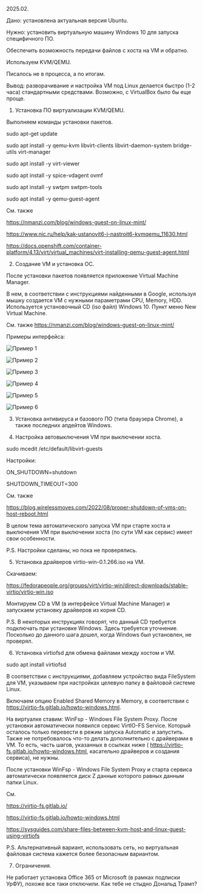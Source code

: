 2025.02.

Дано: установлена актуальная версия Ubuntu.

Нужно: установить виртуальную машину Windows 10 для запуска специфичного ПО.

Обеспечить возможность передачи файлов с хоста на VM и обратно.

Используем KVM/QEMU.

Писалось не в процесса, а по итогам.

Вывод: разворачивание и настройка VM под Linux делается быстро (1-2 часа) стандартными средствами. Возможно, с VirtualBox было бы еще проще.

1) Установка ПО виртуализации KVM/QEMU.

Выполняем команды установки пакетов.

sudo apt-get update

sudo apt install -y qemu-kvm libvirt-clients libvirt-daemon-system bridge-
utils virt-manager

sudo apt install -y virt-viewer

sudo apt install -y spice-vdagent ovmf

sudo apt install -y swtpm swtpm-tools

sudo apt install -y qemu-guest-agent

См. также

https://nmanzi.com/blog/windows-guest-on-linux-mint/

https://www.nic.ru/help/kak-ustanovit6-i-nastroit6-kvmqemu_11630.html

https://docs.openshift.com/container-platform/4.13/virt/virtual_machines/virt-installing-qemu-guest-agent.html

2) Создание VM и установка ОС.

После установки пакетов появляется приложение
Virtual Machine Manager.

В нем, в соответствии с инструкциями найденными в Google, 
используя мышку создается VM с нужными параметрами CPU, Memory, HDD.
Используется установочный CD (iso файл) Windows 10.
Пункт меню New Virtual Machine.

См. также
https://nmanzi.com/blog/windows-guest-on-linux-mint/

Примеры интерфейса:

![Пример 1](https://github.com/VeretennikovAlexander/OS-Public/blob/master/Supplementals/Linux%20KVM%20%26%20QEMU/Create%20a%20new%20virtual%20machine%201.png) 

![Пример 2](https://github.com/VeretennikovAlexander/OS-Public/blob/master/Supplementals/Linux%20KVM%20%26%20QEMU/Create%20a%20new%20virtual%20machine%202.png) 

![Пример 3](https://github.com/VeretennikovAlexander/OS-Public/blob/master/Supplementals/Linux%20KVM%20%26%20QEMU/Create%20a%20new%20virtual%20machine%203.png) 

![Пример 4](https://github.com/VeretennikovAlexander/OS-Public/blob/master/Supplementals/Linux%20KVM%20%26%20QEMU/Create%20a%20new%20virtual%20machine%204.png) 
 
![Пример 5](https://github.com/VeretennikovAlexander/OS-Public/blob/master/Supplementals/Linux%20KVM%20%26%20QEMU/Create%20a%20new%20virtual%20machine%205.png) 

![Пример 6](https://github.com/VeretennikovAlexander/OS-Public/blob/master/Supplementals/Linux%20KVM%20%26%20QEMU/Create%20a%20new%20virtual%20machine%206.png) 

3) Установка антивируса и базового ПО (типа браузера Chrome), а также
последних апдейтов Windows.

4) Настройка автовыключения VM при выключении хоста.

sudo mcedit /etc/default/libvirt-guests

Настройки:

ON_SHUTDOWN=shutdown

SHUTDOWN_TIMEOUT=300

См. также

https://blog.wirelessmoves.com/2022/08/proper-shutdown-of-vms-on-host-reboot.html

В целом тема автоматического запуска VM
при старте хоста и выключения VM при выключении хоста (по сути VM как сервис) имеет свои особенности.

P.S. Настройки сделаны, но пока не проверялись.

5) Установка драйверов virtio-win-0.1.266.iso на VM.

Скачиваем:

https://fedorapeople.org/groups/virt/virtio-win/direct-downloads/stable-virtio/virtio-win.iso

Монтируем CD в VM (в интерфейсе Virtual Machine Manager) и запускаем установку драйверов из корня CD.

P.S. В некоторых инструкциях говорят, что данный CD требуется подключать при
установке Windows. Здесь требуется уточнение. Посколько до данного шага дошел, когда Windows был установлен, не проверял.

6) Установка virtiofsd для обмена файлами между хостом и VM.

sudo apt install virtiofsd

В соответствии с инструкциями, добавляем устройство вида FileSystem для VM,
указываем при настройках целевую папку в файловой системе Linux.

Включаем опцию Enabled Shared Memory в Memory, в
соответствии с https://virtio-fs.gitlab.io/howto-windows.html.

На виртуалке ставим:
WinFsp - Windows File System Proxy.
После установки автоматически появился сервис VirtIO-FS Service.
Который осталось только перевести в режим запуска Automatic и запустить.
Также не потребовалось что-то делать дополнительно с драйверами в VM.
То есть, часть шагов, указанных в ссылках ниже (
https://virtio-fs.gitlab.io/howto-windows.html,
касательно драйверов и создания сервиса), не нужны.

После установки WinFsp - Windows File System Proxy и старта сервиса
автоматически появляется диск Z данные которого равных данным папки Linux.

См.

https://virtio-fs.gitlab.io/

https://virtio-fs.gitlab.io/howto-windows.html

https://sysguides.com/share-files-between-kvm-host-and-linux-guest-using-virtiofs

P.S. Альтернативный вариант, использовать сеть, но виртуальная файловая система кажется более безопасным вариантом.

7. Ограничения.

Не работает установка Office 365 от Microsoft (в рамках подписки УрФУ), похоже все таки отключили. Как тебе не стыдно Дональд Трамп?

